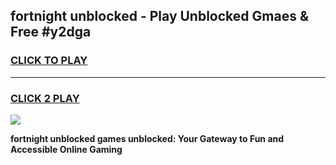 
## fortnight unblocked - Play Unblocked Gmaes & Free #y2dga
<h3>
<a href="https://news.freeplayer.one?title=fortnight_unblocked&ref=24F">CLICK TO PLAY</a></h3>
<hr>

<h3>
<a href="https://news.freeplayer.one?title=fortnight_unblocked&ref=24F">CLICK 2 PLAY</a>
  
</h3>

<a href="https://news.freeplayer.one?title=fortnight_unblocked&ref=24F/"><img src="https://clearcache.store/games.png"></a>


**fortnight unblocked games unblocked: Your Gateway to Fun and Accessible Online Gaming**

